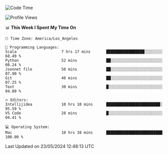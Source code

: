 <!--START_SECTION:waka-->
![Code Time](http://img.shields.io/badge/Code%20Time-1%2C012%20hrs%207%20mins-blue)

![Profile Views](http://img.shields.io/badge/Profile%20Views-0-blue)

📊 **This Week I Spent My Time On** 

```text
🕑︎ Time Zone: America/Los_Angeles

💬 Programming Languages: 
Scala                    7 hrs 17 mins       █████████████████░░░░░░░░   68.49 % 
Python                   52 mins             ██░░░░░░░░░░░░░░░░░░░░░░░   08.24 % 
Jsonnet file             50 mins             ██░░░░░░░░░░░░░░░░░░░░░░░   07.90 % 
Git                      46 mins             ██░░░░░░░░░░░░░░░░░░░░░░░   07.25 % 
Text                     30 mins             █░░░░░░░░░░░░░░░░░░░░░░░░   04.80 % 

🔥 Editors: 
Intellijidea             10 hrs 10 mins      ████████████████████████░   95.59 % 
VS Code                  28 mins             █░░░░░░░░░░░░░░░░░░░░░░░░   04.41 % 

💻 Operating System: 
Mac                      10 hrs 38 mins      █████████████████████████   100.00 % 
```


 Last Updated on 23/05/2024 12:48:13 UTC
<!--END_SECTION:waka-->
